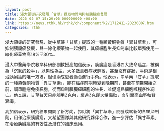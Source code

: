 ```yaml
---
layout: post
title: 浸大領導研究發現「甘草」提取物質可抑制胰臟癌發展
date: 2023-08-07 15:29:03.000000000 +08:00
link: https://news.rthk.hk/rthk/ch/component/k2/1712411-20230807.htm
categories: rthk
---
```


浸大領導的研究發現，從中草藥「甘草」提取的一種類黃酮物質「異甘草素」，可抑制胰臟癌發展，與一線化療藥物一起使用，其癌細胞生長抑制率比較單獨使用一線化療藥物高18%至30%。

浸大中醫藥學院教學科研部副教授高加信表示，胰臟癌是香港四大致命癌症，被稱為「沉默的殺手」，以男性為主，大多數患者症狀輕微，甚至沒有症狀，手術是根治胰臟癌的唯一方法，但僅兩成患者適合進行手術。他表示，中草藥「甘草」提取的一種類黃酮物質「異甘草素」，能在癌症前期轉變到晚期前，甚至在前期開始之前，調節腫瘤免疫細胞，從而抑制胰臟癌細胞的生長，並促進癌細胞嘅程序性凋亡。他又說，甘草每天只能服用2克內，超過3克即大量攝取，會引至高血壓和腎衰竭。

高加信表示，研究結果開闢了新方向，探討將「異甘草素」開發成嶄新的自噬抑制劑，用作治療胰臟癌，又希望團隊與其他研究夥伴合作，進一步評估「異甘草素」在治療胰臟癌的有效性及潛在的臨床應用。
